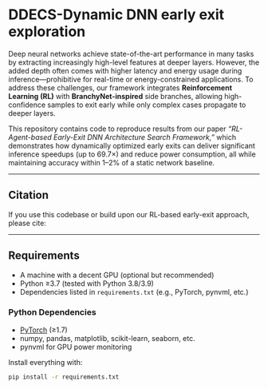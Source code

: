 # DDECS-Dynamic DNN early exit exploration

Deep neural networks achieve state-of-the-art performance in many tasks by extracting increasingly high-level features at deeper layers. However, the added depth often comes with higher latency and energy usage during inference—prohibitive for real-time or energy-constrained applications. To address these challenges, our framework integrates **Reinforcement Learning (RL)** with **BranchyNet-inspired** side branches, allowing high-confidence samples to exit early while only complex cases propagate to deeper layers.

This repository contains code to reproduce results from our paper *“RL-Agent-based Early-Exit DNN Architecture Search Framework,”* which demonstrates how dynamically optimized early exits can deliver significant inference speedups (up to 69.7×) and reduce power consumption, all while maintaining accuracy within 1–2% of a static network baseline.

---

## Citation

If you use this codebase or build upon our RL-based early-exit approach, please cite:


---

## Requirements

- A machine with a decent GPU (optional but recommended)
- Python ≥3.7 (tested with Python 3.8/3.9)
- Dependencies listed in `requirements.txt` (e.g., PyTorch, pynvml, etc.)

### Python Dependencies

- [PyTorch](https://pytorch.org/) (≥1.7)
- numpy, pandas, matplotlib, scikit-learn, seaborn, etc.
- pynvml for GPU power monitoring

Install everything with:
```bash
pip install -r requirements.txt

